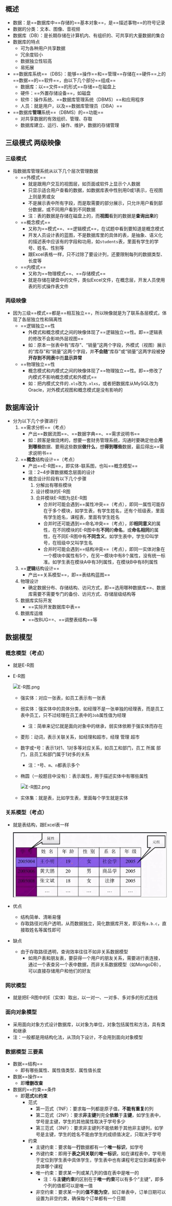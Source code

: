 ## 概述

- 数据：是==数据库中==存储的==基本对象==，是==描述事物==的符号记录
- 数据的分类：文本、图像、音视频
- 数据库（DB）：是长期存储在计算机内、有组织的、可共享的大量数据的集合
- 数据库的特点
  - 可为各种用户共享数据
  - 冗余度较小
  - 数据独立性较高
  - 易拓展
- ==数据库系统==（DBS）：能够==操作==和==管理==存储在==硬件==上的==数据==的==软件==，由以下几个部分==组成==
  - 数据库：以==文件==的形式==存储==在磁盘上
  - 硬件：==外置存储设备==，如磁盘
  - 软件：操作系统、==数据库管理系统（DBMS）==和应用程序
  - 人员：就是用户，以及==数据库管理员（DBA）==
- ==数据库**管理**系统==（DBMS）的==功能==
  - 对共享数据的有效组织、管理、存取
  - 数据库建立、运行、操作、维护，数据的存储管理

## 三级模式 两级映像

### 三级模式

- 指数据库管理系统从以下几个层次管理数据
  - ==外模式==
    - 就是跟用户交互的视图层，如页面或软件上显示个人数据
    - 只显示适合用户查看的数据，如数据库表中性别用0或1表示，在视图上则是男或女
    - 不是展示表中所有字段，而是取需要的部分展示，只允许用户看到部分数据，或不同用户看到不同数据
    - 注：表的数据是存储在磁盘上的，而**视图**看到的数据是**查询出来**的
  - ==概念模式==
    - 又称为==模式==、==逻辑模式==，在试题中看到要知道是概念模式
    - 开发人员设计表的蓝图，不是数据库里的具体的表，是抽象、语义化的描述表中应该有的字段和功用，如`students`表，里面有学生的学号、姓名、性别等
    - 跟Excel表格一样，只不过除了要设计列，还要限制每列的数据类型、长度等
  - ==内模式==
    - 又称为==物理模式==、==存储模式==
    - 就是存储在硬盘中的文件，类似Excel文件，在概念层，开发人员使用表的形式操作表文件

### 两级映像

- 因为三级==模式==都是==相互独立==，所以映像就是为了联系各层模式，体现了各层独立性和隔离性
  - ==逻辑独立==性
    - 外模式和概念模式之间的映像体现了==逻辑独立==性。即==逻辑表的修改不会影响外层视图==
    - 如：原本一张表中有“库存”、“销量”这两个字段，外模式（视图）展示的“库存”和“销量”这两个字段，并**不会随**“库存”或“销量”这两字段被**分开存到不同表**中而**显示异常**
  - ==物理独立==性
    - 概念模式和内模式之间的映像体现了==物理独立==性。即==修改了内模式不影响概念模式和外模式==
    - 如：把内模式文件的`.xls`改为`.xlxs`，或者把数据库从MySQL改为Oracle，对外模式视图和概念模式是没有影响的

## 数据库设计

- 分为以下几个步骤进行
  1. ==需求分析==（考点）
     - 产出==数据流图==、==数据字典==、==需求说明书==
     - 如：顾客是做烧烤的，想要一套财务管理系统，沟通时要确定他会**用到哪些**数据、要用这些数据**做什么**，想**得到哪些**数据，最后得出==需求说明书==
  2. ==**概念**结构设计==（考点）
     - 产出==E-R图==，即实体-联系图，也叫==概念模型==
     - 注：2~4步骤数据概念层面的设计
     - 概念设计阶段有以下几个步骤
       1. 分解出有哪些模块
       2. 设计模块的E-R图
       3. 合并模块E-R图为总E-R图
          - 合并时可能会遇到==属性冲突==（考点），即同一属性可能存在于多个模块，如学生表，有学生姓名，还有个班级表，里面有学生姓名，课程表，里面有学生姓名
          - 合并时还可能遇到==命名冲突==（考点），即**相同意义**的属性，在不同模块的E-R图中有**不同**的**命名**，或**命名相同**的属性，在不同E-R图中有**不同含义**，如学生表中，学生ID叫学号，在班级中又叫学生名
          - 合并时可能会遇到==结构冲突==（考点），即同一实体对象在一个模块中属性有5个，在另一模块中有8个属性，没有统一标准。如学生表在模块A中有3列属性，在模块B中有8列属性
  3. ==**逻辑**结构设计==
     - 产出==关系模型==，即==表结构蓝图==
  4. 物理设计
     - 确定数据分布、存储结构、访问方式，即==选用哪种数据库==、数据库需要不需要专门的备份、访问方式、存储层级结构等
  5. 数据库实际开发
     - ==实际开发数据库中表==
  6. 数据库运维
     - ==改BUG==、==调整表结构==等

## 数据模型

### 概念模型（考点）

- 就是E-R图

- E-R图

  ![E-R图.png](https://github.com/hjxool/static-resource-save/blob/main/E-R%E5%9B%BE.png?raw=true)

  - 强实体：对应一张表，如员工表示有一张表

  - 弱实体：强实体中的具体分类，如经理不是一张单独的经理表，而是员工表中员工，只不过经理在员工表中的`Job`属性值为经理

    - 注：简单来记忆就是面向对象中的继承，弱实体依赖于强实体而存在

  - 菱形：动词，表示关联关系，如经理和超市，经理 管理 超市

  - 数字或`*`号：表示1对1、1对多等对应关系，如员工和部门，员工 所属 部门，且员工和部门属于1对多的关系

    - 注：`*`号、`m`、`n`都表示多个

  - 椭圆（一般题目中没有）：表示属性，用于描述实体中有哪些属性

    ![E-R图2.png](https://github.com/hjxool/static-resource-save/blob/main/E-R%E5%9B%BE2.png?raw=true)

  - 实体集：就是表，比如学生表，里面每个学生就是实体

### 关系模型（考点）

- 就是表结构，跟Excel表一样

  ![关系模型图.png](https://github.com/hjxool/static-resource-save/blob/main/%E5%85%B3%E7%B3%BB%E6%A8%A1%E5%9E%8B%E5%9B%BE.png?raw=true)

- 优点

  - 结构简单、清晰易懂
  - 存取路径对用户透明，从而数据独立，简化数据库开发，即没有`a.b.c`，直接取姓名等属性即可

- 缺点

  - 由于存取路径透明，查询效率往往不如非关系数据模型
    - 如用户表和朋友表，要获得一个用户的朋友关系，需要进行表连接，通过一个表查另一个表中数据，而非关系数据模型（如MongoDB），可以直接存储用户和他们的好友

### 网状模型

- 就是把E-R图中的E（实体）取出，以一对一、一对多、多对多的形式连线

### 面向对象模型

- 采用面向对象方式设计数据库，以对象为单位，对象包括属性和方法，具有类和继承
- 注：一般都是用结构化法，从顶向下设计，不会用到面向对象模型

### 数据模型 三要素

- 数据==结构==
  - 即有哪些属性、属性值类型、属性值长度
- 数据==操作==
  - 即**增删改查**
- 数据的==约束==条件
  - 即**范式**和**约束**
    - 范式
      - 第一范式（1NF）：要求每一列都是原子值，**不能有重复**的列
      - 第二范式（2NF）：要求**非主键**列完全**依赖**于**主键**，如学生表中，学号是主键，学生的其他属性取决于学号多少
      - 第三范式（3NF）：要求非主键列不能依赖于其他非主键列，如学号是主键，学生的姓名不能由学生的成绩值决定，只取决于学号
    - 约束
      - 主键约束：要求每一**行**数据都有一个**唯一标识**，如学号
      - 外键约束：即用于**表之间关联**的**唯一标识**，如在课程表中，学号用于定位到学生表中具体学生，学生表中也有课程号定位到课程表中具体哪个课程
      - 唯一约束：要求某一列或某几列的值在表中是唯一的
        - 注：与**主键约束**的区别在于**唯一约束**可以有多个“主键”，即多个列的值都可以是唯一值
      - 非空约束：要求某一列的**值不能为空**，如订单表中，订单日期可以设置为非空约束，确保每个订单都有一个日期